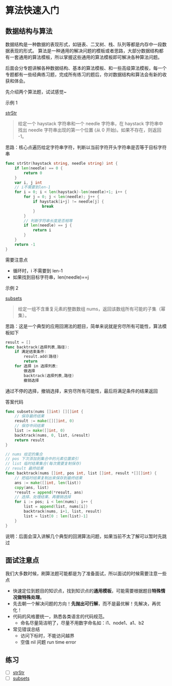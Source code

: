 # 算法快速入门

## 数据结构与算法

数据结构是一种数据的表现形式，如链表、二叉树、栈、队列等都是内存中一段数据表现的形式。 算法是一种通用的解决问题的模板或者思路，大部分数据结构都有一套通用的算法模板，所以掌握这些通用的算法模板即可解决各种算法问题。

后面会分专题讲解各种数据结构、基本的算法模板、和一些高级算法模板，每一个专题都有一些经典练习题，完成所有练习的题后，你对数据结构和算法会有新的收获和体会。

先介绍两个算法题，试试感觉\~

示例 1

[strStr](https://leetcode-cn.com/problems/implement-strstr/)

> 给定一个  haystack 字符串和一个 needle 字符串，在 haystack 字符串中找出 needle 字符串出现的第一个位置 (从 0 开始)。如果不存在，则返回  -1。

思路：核心点遍历给定字符串字符，判断以当前字符开头字符串是否等于目标字符串

```go
func strStr(haystack string, needle string) int {
    if len(needle) == 0 {
        return 0
    }
    var i, j int
    // i不需要到len-1
    for i = 0; i < len(haystack)-len(needle)+1; i++ {
        for j = 0; j < len(needle); j++ {
            if haystack[i+j] != needle[j] {
                break
            }
        }
        // 判断字符串长度是否相等
        if len(needle) == j {
            return i
        }
    }
    return -1
}
```

需要注意点

* 循环时，i 不需要到 len-1
* 如果找到目标字符串，len(needle)==j

示例 2

[subsets](https://leetcode-cn.com/problems/subsets/)

> 给定一组不含重复元素的整数数组 nums，返回该数组所有可能的子集（幂集）。

思路：这是一个典型的应用回溯法的题目，简单来说就是穷尽所有可能性，算法模板如下

```go
result = []
func backtrack(选择列表,路径):
    if 满足结束条件:
        result.add(路径)
        return
    for 选择 in 选择列表:
        做选择
        backtrack(选择列表,路径)
        撤销选择
```

通过不停的选择，撤销选择，来穷尽所有可能性，最后将满足条件的结果返回

答案代码

```go
func subsets(nums []int) [][]int {
    // 保存最终结果
    result := make([][]int, 0)
    // 保存中间结果
    list := make([]int, 0)
    backtrack(nums, 0, list, &result)
    return result
}

// nums 给定的集合
// pos 下次添加到集合中的元素位置索引
// list 临时结果集合(每次需要复制保存)
// result 最终结果
func backtrack(nums []int, pos int, list []int, result *[][]int) {
    // 把临时结果复制出来保存到最终结果
    ans := make([]int, len(list))
    copy(ans, list)
    *result = append(*result, ans)
    // 选择、处理结果、再撤销选择
    for i := pos; i < len(nums); i++ {
        list = append(list, nums[i])
        backtrack(nums, i+1, list, result)
        list = list[0 : len(list)-1]
    }
}
```

说明：后面会深入讲解几个典型的回溯算法问题，如果当前不太了解可以暂时先跳过

## 面试注意点

我们大多数时候，刷算法题可能都是为了准备面试，所以面试的时候需要注意一些点

* 快速定位到题目的知识点，找到知识点的**通用模板**，可能需要根据题目**特殊情况做特殊处理**。
* 先去朝一个解决问题的方向！**先抛出可行解**，而不是最优解！先解决，再优化！
* 代码的风格要统一，熟悉各类语言的代码规范。
  * 命名尽量简洁明了，尽量不用数字命名如：i1、node1、a1、b2
* 常见错误总结
  * 访问下标时，不能访问越界
  * 空值 nil 问题 run time error

## 练习

* [ ] [strStr](https://leetcode-cn.com/problems/implement-strstr/)
* [ ] [subsets](https://leetcode-cn.com/problems/subsets/)
